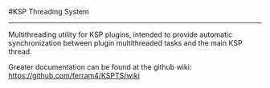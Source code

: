 #KSP Threading System

*****

Multithreading utility for KSP plugins, intended to provide automatic synchronization between plugin multithreaded tasks and the main KSP thread.

Greater documentation can be found at the github wiki: https://github.com/ferram4/KSPTS/wiki 